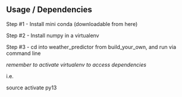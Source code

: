 
Usage / Dependencies
--------------------

Step #1 - Install mini conda (downloadable from here) 

Step #2 - Install numpy in a virtualenv

Step #3 - cd into weather_predictor from build_your_own, and run via command line


*remember to activate virtualenv to access dependencies*

i.e.

source activate py13



